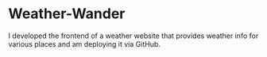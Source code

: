 # Weather-Wander
I developed the frontend of a weather website that provides weather info for various places and am deploying it via GitHub.
